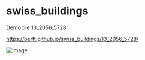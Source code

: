 # swiss_buildings

Demo tile 13_2056_5728:

https://bertt.github.io/swiss_buildings/13_2056_5728/

![image](https://github.com/user-attachments/assets/43ca6bdf-55d6-4a5d-933c-854548f941fd)


